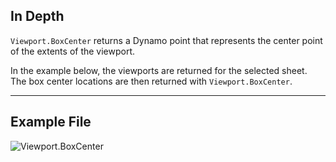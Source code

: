 ## In Depth
`Viewport.BoxCenter` returns a Dynamo point that represents the center point of the extents of the viewport.

In the example below, the viewports are returned for the selected sheet. The box center locations are then returned with `Viewport.BoxCenter`.
___
## Example File

![Viewport.BoxCenter](./Revit.Elements.Viewport.BoxCenter_img.jpg)